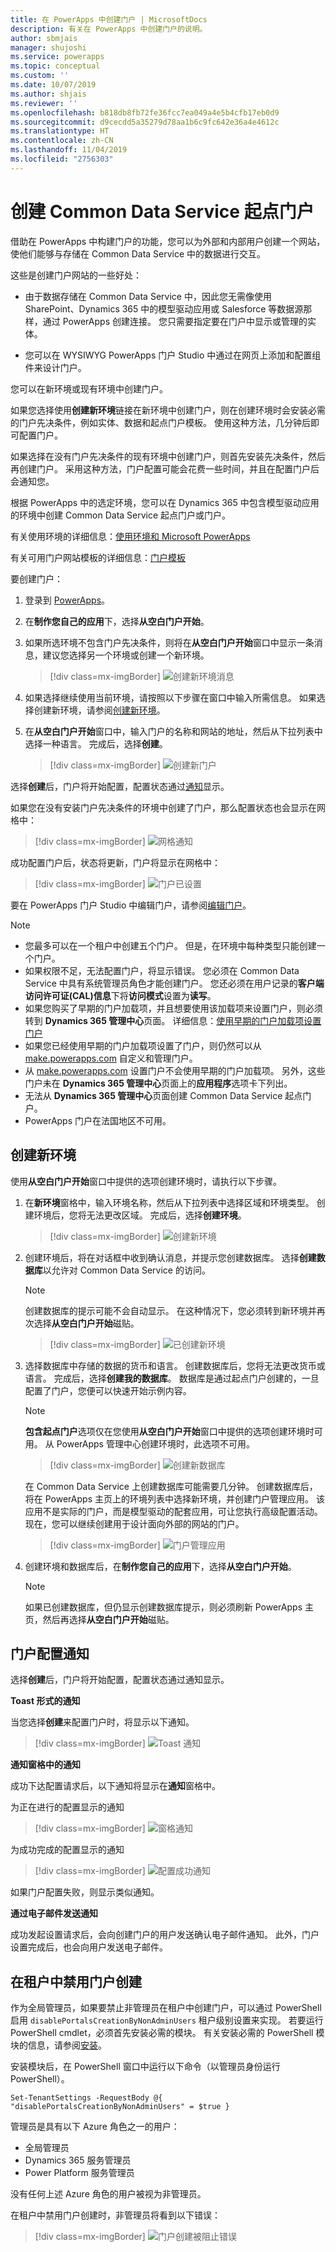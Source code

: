 ```yaml
---
title: 在 PowerApps 中创建门户 | MicrosoftDocs
description: 有关在 PowerApps 中创建门户的说明。
author: sbmjais
manager: shujoshi
ms.service: powerapps
ms.topic: conceptual
ms.custom: ''
ms.date: 10/07/2019
ms.author: shjais
ms.reviewer: ''
ms.openlocfilehash: b818db8fb72fe36fcc7ea049a4e5b4cfb17eb0d9
ms.sourcegitcommit: d9cecdd5a35279d78aa1b6c9fc642e36a4e4612c
ms.translationtype: HT
ms.contentlocale: zh-CN
ms.lasthandoff: 11/04/2019
ms.locfileid: "2756303"
---
```

# <a name="create-a-common-data-service-starter-portal"></a>创建 Common Data Service 起点门户

借助在 PowerApps 中构建门户的功能，您可以为外部和内部用户创建一个网站，使他们能够与存储在 Common Data Service 中的数据进行交互。

这些是创建门户网站的一些好处：

- 由于数据存储在 Common Data Service 中，因此您无需像使用 SharePoint、Dynamics 365 中的模型驱动应用或 Salesforce 等数据源那样，通过 PowerApps 创建连接。 您只需要指定要在门户中显示或管理的实体。

- 您可以在 WYSIWYG PowerApps 门户 Studio 中通过在网页上添加和配置组件来设计门户。

您可以在新环境或现有环境中创建门户。

如果您选择使用**创建新环境**链接在新环境中创建门户，则在创建环境时会安装必需的门户先决条件，例如实体、数据和起点门户模板。 使用这种方法，几分钟后即可配置门户。

如果选择在没有门户先决条件的现有环境中创建门户，则首先安装先决条件，然后再创建门户。 采用这种方法，门户配置可能会花费一些时间，并且在配置门户后会通知您。

根据 PowerApps 中的选定环境，您可以在 Dynamics 365 中包含模型驱动应用的环境中创建 Common Data Service 起点门户或门户。

有关使用环境的详细信息：[使用环境和 Microsoft PowerApps](https://docs.microsoft.com/powerapps/maker/canvas-apps/working-with-environments)

有关可用门户网站模板的详细信息：[门户模板](portal-templates.md)

要创建门户：

1.  登录到 [PowerApps](https://make.powerapps.com)。  

2.  在**制作您自己的应用**下，选择**从空白门户开始**。

3.  如果所选环境不包含门户先决条件，则将在**从空白门户开始**窗口中显示一条消息，建议您选择另一个环境或创建一个新环境。

    > [!div class=mx-imgBorder]
    > ![创建新环境消息](media/create-portal-message.png "创建新环境消息")

4.  如果选择继续使用当前环境，请按照以下步骤在窗口中输入所需信息。 如果选择创建新环境，请参阅[创建新环境](#create-new-environment)。

5.  在**从空白门户开始**窗口中，输入门户的名称和网站的地址，然后从下拉列表中选择一种语言。 完成后，选择**创建**。

    > [!div class=mx-imgBorder]
    > ![创建新门户](media/create-new-portal.png "创建新门户")  

选择**创建**后，门户将开始配置，配置状态通过[通知](#portal-provisioning-notifications)显示。

如果您在没有安装门户先决条件的环境中创建了门户，那么配置状态也会显示在网格中：

> [!div class=mx-imgBorder]
> ![网格通知](media/provision-progress-notif.png "网格通知")

成功配置门户后，状态将更新，门户将显示在网格中：

> [!div class=mx-imgBorder]
> ![门户已设置](media/recent-apps.png "门户已设置")

要在 PowerApps 门户 Studio 中编辑门户，请参阅[编辑门户](manage-existing-portals.md#edit)。

> [!NOTE]
> - 您最多可以在一个租户中创建五个门户。 但是，在环境中每种类型只能创建一个门户。
> - 如果权限不足，无法配置门户，将显示错误。 您必须在 Common Data Service 中具有系统管理员角色才能创建门户。 您还必须在用户记录的**客户端访问许可证(CAL)信息**下将**访问模式**设置为**读写**。
> - 如果您购买了早期的门户加载项，并且想要使用该加载项来设置门户，则必须转到 **Dynamics 365 管理中心**页面。 详细信息：[使用早期的门户加载项设置门户](provision-portal-add-on.md)
> - 如果您已经使用早期的门户加载项设置了门户，则仍然可以从 [make.powerapps.com](https://make.powerapps.com) 自定义和管理门户。
> - 从 [make.powerapps.com](https://make.powerapps.com) 设置门户不会使用早期的门户加载项。 另外，这些门户未在 **Dynamics 365 管理中心**页面上的**应用程序**选项卡下列出。
> - 无法从 **Dynamics 365 管理中心**页面创建 Common Data Service 起点门户。
> - PowerApps 门户在法国地区不可用。

## <a name="create-new-environment"></a>创建新环境

使用**从空白门户开始**窗口中提供的选项创建环境时，请执行以下步骤。

1.  在**新环境**窗格中，输入环境名称，然后从下拉列表中选择区域和环境类型。 创建环境后，您将无法更改区域。 完成后，选择**创建环境**。

    > [!div class=mx-imgBorder]
    > ![创建新环境](media/create-new-environment.png "创建新环境")  

2.  创建环境后，将在对话框中收到确认消息，并提示您创建数据库。 选择**创建数据库**以允许对 Common Data Service 的访问。

    > [!NOTE]
    > 创建数据库的提示可能不会自动显示。 在这种情况下，您必须转到新环境并再次选择**从空白门户开始**磁贴。

    > [!div class=mx-imgBorder]
    > ![已创建新环境](media/new-environment-created.png "已创建新环境")  

3.  选择数据库中存储的数据的货币和语言。 创建数据库后，您将无法更改货币或语言。 完成后，选择**创建我的数据库**。 数据库是通过起点门户创建的，一旦配置了门户，您便可以快速开始示例内容。

    > [!NOTE]
    > **包含起点门户**选项仅在您使用**从空白门户开始**窗口中提供的选项创建环境时可用。 从 PowerApps 管理中心创建环境时，此选项不可用。

    > [!div class=mx-imgBorder]
    > ![创建新数据库](media/create-new-database.png "创建新数据库") 

    在 Common Data Service 上创建数据库可能需要几分钟。 创建数据库后，将在 PowerApps 主页上的环境列表中选择新环境，并创建门户管理应用。 该应用不是实际的门户，而是模型驱动的配套应用，可让您执行高级配置活动。 现在，您可以继续创建用于设计面向外部的网站的门户。

    > [!div class=mx-imgBorder]
    > ![门户管理应用](media/portal-mgmt-app.png "门户管理应用")

4. 创建环境和数据库后，在**制作您自己的应用**下，选择**从空白门户开始**。 

    > [!NOTE]
    > 如果已创建数据库，但仍显示创建数据库提示，则必须刷新 PowerApps 主页，然后再选择**从空白门户开始**磁贴。


## <a name="portal-provisioning-notifications"></a>门户配置通知

选择**创建**后，门户将开始配置，配置状态通过通知显示。

**Toast 形式的通知**

当您选择**创建**来配置门户时，将显示以下通知。

> [!div class=mx-imgBorder]
> ![Toast 通知](media/toast-notif.png "Toast 通知") 

**通知窗格中的通知**

成功下达配置请求后，以下通知将显示在**通知**窗格中。

为正在进行的配置显示的通知

> [!div class=mx-imgBorder]
> ![窗格通知](media/pane-notif.png "窗格通知") 

为成功完成的配置显示的通知

> [!div class=mx-imgBorder]
> ![配置成功通知](media/provision-complete-notif.png "配置成功通知") 

如果门户配置失败，则显示类似通知。
  
**通过电子邮件发送通知**

成功发起设置请求后，会向创建门户的用户发送确认电子邮件通知。 此外，门户设置完成后，也会向用户发送电子邮件。

## <a name="disable-portal-creation-in-a-tenant"></a>在租户中禁用门户创建

作为全局管理员，如果要禁止非管理员在租户中创建门户，可以通过 PowerShell 启用 `disablePortalsCreationByNonAdminUsers` 租户级别设置来实现。 若要运行 PowerShell cmdlet，必须首先安装必需的模块。 有关安装必需的 PowerShell 模块的信息，请参阅[安装](https://docs.microsoft.com/power-platform/admin/powerapps-powershell#installation)。

安装模块后，在 PowerShell 窗口中运行以下命令（以管理员身份运行 PowerShell）。

```
Set-TenantSettings -RequestBody @{ "disablePortalsCreationByNonAdminUsers" = $true }
```

管理员是具有以下 Azure 角色之一的用户：

-  全局管理员
- Dynamics 365 服务管理员
- Power Platform 服务管理员

没有任何上述 Azure 角色的用户被视为非管理员。

在租户中禁用门户创建时，非管理员将看到以下错误：

> [!div class=mx-imgBorder]
> ![门户创建被阻止错误](media/portal-create-blocked-error.png "门户创建被阻止错误")
